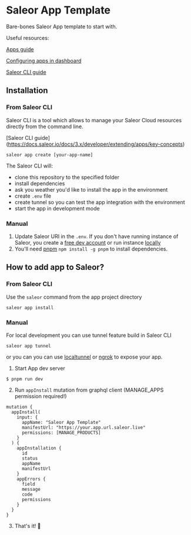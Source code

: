 # Saleor App Template

Bare-bones Saleor App template to start with.

Useful resources:

[Apps guide](https://docs.saleor.io/docs/3.x/developer/extending/apps/key-concepts)

[Configuring apps in dashboard](https://docs.saleor.io/docs/3.x/dashboard/apps)

[Saleor CLI guide](https://docs.saleor.io/docs/3.x/dashboard/apps)

## Installation

### From Saleor CLI

Saleor CLI is a tool which allows to manage your Saleor Cloud resources directly from the command line.

[Saleor CLI guide] (https://docs.saleor.io/docs/3.x/developer/extending/apps/key-concepts)

```
saleor app create [your-app-name]
```

The Saleor CLI will:
- clone this repository to the specified folder
- install dependencies
- ask you weather you'd like to install the app in the environment
- create `.env` file
- create tunnel so you can test the app integration with the environment
- start the app in development mode

### Manual

1. Update Saleor URI in the `.env`. If you don't have running instance of Saleor, you create a [free dev account](https://cloud.saleor.io/)
   or run instance [locally](https://github.com/saleor/saleor-platform)
2. You'll need [pnpm](https://pnpm.io/installation) `npm install -g pnpm` to install dependencies.


## How to add app to Saleor?

### From Saleor CLI

Use the `saleor` command from the app project directory

```
saleor app install
```

### Manual

For local development you can use tunnel feature build in Saleor CLI

```
saleor app tunnel
```

or you can you can use [localtunnel](https://github.com/localtunnel/localtunnel) or [ngrok](https://ngrok.com/) to expose your app.

1. Start App dev server

```
$ pnpm run dev
```

2. Run `appInstall` mutation from graphql client (MANAGE_APPS permission required!)

```
mutation {
  appInstall(
    input: {
      appName: "Saleor App Template"
      manifestUrl: "https://your.app.url.saleor.live"
      permissions: [MANAGE_PRODUCTS]
    }
  ) {
    appInstallation {
      id
      status
      appName
      manifestUrl
    }
    appErrors {
      field
      message
      code
      permissions
    }
  }
}
```

3. That's it! 🦄